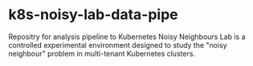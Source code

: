 # k8s-noisy-lab-data-pipe
Repositry for analysis pipeline to Kubernetes Noisy Neighbours Lab is a controlled experimental environment designed to study the "noisy neighbour" problem in multi-tenant Kubernetes clusters.

